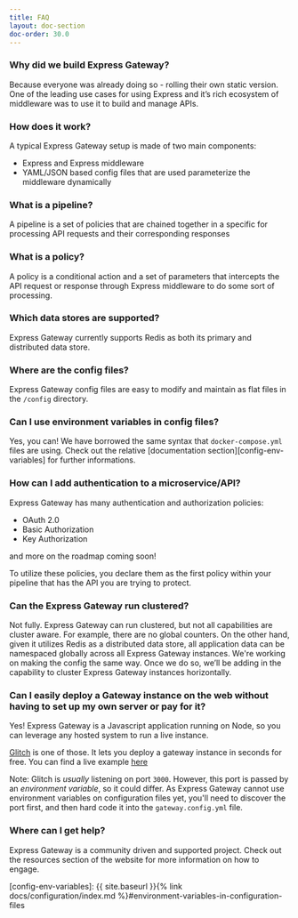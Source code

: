 ```yaml
---
title: FAQ
layout: doc-section
doc-order: 30.0
---
```


### Why did we build Express Gateway?

Because everyone was already doing so - rolling their own static version.  One of the leading use cases for using
Express and it’s rich ecosystem of middleware was to use it to build and manage APIs.

### How does it work?

A typical Express Gateway setup is made of two main components:
* Express and Express middleware
* YAML/JSON based config files that are used parameterize the middleware dynamically

### What is a pipeline?

A pipeline is a set of policies that are chained together in a specific for processing API requests and their
corresponding responses

### What is a policy?

A policy is a conditional action and a set of parameters that intercepts the API request or response through Express
middleware to do some sort of processing.

### Which data stores are supported?

Express Gateway currently supports Redis as both its primary and distributed data store.

### Where are the config files?

Express Gateway config files are easy to modify and maintain as flat files in the `/config` directory.

### Can I use environment variables in config files?

Yes, you can! We have borrowed the same syntax that `docker-compose.yml` files are using. Check out the relative
[documentation section][config-env-variables] for further informations.

### How can I add authentication to a microservice/API?

Express Gateway has many authentication and authorization policies:

* OAuth 2.0
* Basic Authorization
* Key Authorization

and more on the roadmap coming soon!

To utilize these policies, you declare them as the first policy within your pipeline that has the API you are trying
to protect.

### Can the Express Gateway run clustered?

Not fully. Express Gateway can run clustered, but not all capabilities are cluster aware. For example, there are no
global counters. On the other hand, given it utilizes Redis as a distributed data store, all application data can be
namespaced globally across all Express Gateway instances.
We're working on making the config the same way. Once we do so, we’ll be adding in the capability to cluster Express
Gateway instances horizontally.

### Can I easily deploy a Gateway instance on the web without having to set up my own server or pay for it?

Yes! Express Gateway is a Javascript application running on Node, so you can leverage any hosted system to run a live
instance.

[Glitch](https://glitch.com) is one of those. It lets you deploy a gateway instance in seconds for free. You can find
a live example [here](https://glitch.com/edit/#!/express-gateway-test)

Note: Glitch is _usually_ listening on port `3000`. However, this port is passed by an _environment variable_, so it
could differ. As Express Gateway cannot use environment variables on configuration files yet, you'll need to discover
the port first, and then hard code it into the `gateway.config.yml` file.

### Where can I get help?

Express Gateway is a community driven and supported project. Check out the resources section of the website for more
information on how to engage.

[config-env-variables]: {{ site.baseurl }}{% link docs/configuration/index.md %}#environment-variables-in-configuration-files